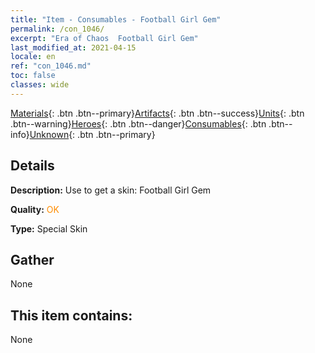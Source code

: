 ```yaml
---
title: "Item - Consumables - Football Girl Gem"
permalink: /con_1046/
excerpt: "Era of Chaos  Football Girl Gem"
last_modified_at: 2021-04-15
locale: en
ref: "con_1046.md"
toc: false
classes: wide
---
```

 [Materials](/Items/){: .btn .btn--primary}[Artifacts](/Items/Artifacts/){: .btn .btn--success}[Units](/Items/Units/){: .btn .btn--warning}[Heroes](/Items/Heroes/){: .btn .btn--danger}[Consumables](/Items/Consumables/){: .btn .btn--info}[Unknown](/Items/Unknown/){: .btn .btn--primary}

## Details
 **Description:** Use to get a skin: Football Girl Gem

 **Quality:** <span style="color: #FF8C00">OK</span>

 **Type:** Special Skin

## Gather

  None

## This item contains:

  None

